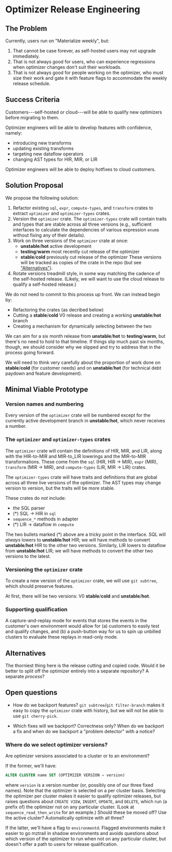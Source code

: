 # Optimizer Release Engineering

## The Problem

Currently, users run on "Materialize weekly", but:

  1. That cannot be case forever, as self-hosted users may not upgrade immediately.
  2. That is not always good for users, who can experience regressions when optimizer changes don't suit their workloads.
  3. That is not always good for people working on the optimizer, who must size their work and gate it with feature flags to accommodate the weekly release schedule.

## Success Criteria

Customers---self-hosted or cloud---will be able to qualify new optimizers before migrating to them.

Optimizer engineers will be able to develop features with confidence, namely:

  - introducing new transforms
  - updating existing transforms
  - targeting new dataflow operators
  - changing AST types for HIR, MIR, or LIR

Optimizer engineers will be able to deploy hotfixes to cloud customers.

## Solution Proposal

We propose the following solution:

  1. Refactor existing `sql`, `expr`, `compute-types`, and `transform` crates to extract `optimizer` and `optimizer-types` crates.
  2. Version the `optimizer` crate. The `optimizer-types` crate will contain traits and types that are stable across all three versions (e.g., sufficient interfaces to calculate the dependencies of various expression `enum`s without fixing any of their details).
  3. Work on three versions of the `optimizer` crate at once:
     - **unstable**/**hot** active development
     - **testing**/**warm** most recently cut release of the optimizer
     - **stable**/**cold** previously cut release of the optimizer
     These versions will be tracked as copies of the crate in the repo (but see ["Alternatives"](#alternatives)).
  4. Rotate versions treadmill style, in some way matching the cadence of the self-hosted release. (Likely, we will want to use the cloud release to qualify a self-hosted release.)

We do not need to commit to this process up front. We can instead begin by:

  - Refactoring the crates (as decribed below)
  - Cutting a **stable**/**cold** V0 release and creating a working **unstable**/**hot** branch
  - Creating a mechanism for dynamically selecting between the two

We can aim for a six month release from **unstable**/**hot** to **testing**/**warm**, but there's no need to hold to that timeline. If things slip much past six months, though, we should consider why we slipped and try to address that in the process going forward.

We will need to think very carefully about the proportion of work done on **stable**/**cold** (for customer needs) and on **unstable**/**hot** (for technical debt paydown and feature development).

## Minimal Viable Prototype

### Version names and numbering

Every version of the `optimizer` crate will be numbered except for the currently active development branch in **unstable**/**hot**, which never receives a number.

### The `optimizer` and `optimizer-types` crates

The `optimizer` crate will contain the definitions of HIR, MIR, and LIR, along with the HIR-to-MIR and MIR-to_LIR lowerings and the MIR-to-MIR transformations. These come from the `sql` (HIR, HIR -> MIR), `expr` (MIR), `transform` (MIR -> MIR), and `compute-types` (LIR, MIR -> LIR) crates.

The `optimizer-types` crate will have traits and definitions that are global across all three live versions of the optimizer. The AST types may change version to version, but the traits will be more stable.

These crates do _not_ include:
  + the SQL parser
  + (\*) SQL -> HIR in `sql`
  + `sequence_*` methods in adapter
  + (\*) LIR -> dataflow in `compute`

The two bullets marked (\*) above are a tricky point in the interface. SQL will _always_ lowers to **unstable**/**hot** HIR; we will have methods to convert **unstable**/**hot** HIR to the other two versions. Similarly, LIR lowers to dataflow from **unstable**/**hot** LIR; we will have methods to convert the other two versions to the latest.

### Versioning the `optimizer` crate

To create a new version of the `optimizer` crate, we will use `git subtree`, which should preserve features.

At first, there will be two versions: V0 **stable**/**cold** and **unstable**/**hot**.

### Supporting qualification

A capture-and-replay mode for events that stores the events in the customer's own environment would allow for (a) customers to easily test and qualify changes, and (b) a push-button way for us to spin up unbilled clusters to evaluate these replays in read-only mode.

## Alternatives

The thorniest thing here is the release cutting and copied code. Would it be better to split off the optimizer entirely into a separate repository? A separate _process_?

## Open questions

- How do we backport features? `git subtree`/`git filter-branch` makes it easy to copy the `optimizer` crate with history, but we will not be able to use `git cherry-pick`.

- Which fixes will we backport? Correctness only? When do we backport a fix and when do we backport a "problem detector" with a notice?

### Where do we select optimizer versions?

Are optimizer versions associated to a cluster or to an environment?

If the former, we'll have:

```sql
ALTER CLUSTER name SET (OPTIMIZER VERSION = version)
```

where `version` is a version number (or, possibly one of our three fixed names). Note that the optimizer is selected on a per cluster basis. Selecting the optimizer per cluster makes it easier to qualify optimizer releases, but raises questions about `CREATE VIEW`, `INSERT`,  `UPDATE`, and `DELETE`, which run (a prefix of) the optimizer not on any particular cluster. (Look at `sequence_read_then_write` for an example.) Should these be moved off? Use the active cluster? Automatically optimize with all three?

If the latter, we'll have a flag to `environmentd`. Flagged environments make it easier to go mztrail in shadow environments and avoids questions about which version of the optimizer to run when not on any particular cluster, but doesn't offer a path to users for release qualification.

